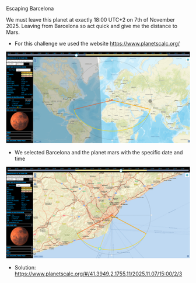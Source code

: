 Escaping Barcelona

We must leave this planet at exactly 18:00 UTC+2 on 7th of November 2025. Leaving from Barcelona so act quick and give me the distance to Mars.

- For this challenge we used the website https://www.planetscalc.org/

![planetcalc](https://raw.githubusercontent.com/TedyonGit/AC-UPT-ControluDeCalitate-WriteUps/refs/heads/main/Escaping%20Barcelona/planetcalc.png?token=GHSAT0AAAAAADLHV3EBUYDXSSZJKHAR7IRE2GLUPUA)
- We selected Barcelona and the planet mars with the specific date and time

![planetcalc-solve](https://raw.githubusercontent.com/TedyonGit/AC-UPT-ControluDeCalitate-WriteUps/refs/heads/main/Escaping%20Barcelona/planetcalc-solve.png?token=GHSAT0AAAAAADLHV3EBPJ3PLE4QSSZFZ3IY2GLUPTQ)


- Solution: https://www.planetscalc.org/#/41.3949,2.1755,11/2025.11.07/15:00/2/3
